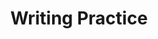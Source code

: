 ---
title: Writing Practice

source:
- title: Common Core Basics
  subject: Social Studies
  chapter: 5
  toc_type: Lesson Review
  toc_number: 5.7
  pages: 218 - 223

questions:
  - number: 1
    text: >
      Write a paragraph in which you define division of labor and specialization. Describe a real-world example where both are present.
    choice:
      - option: blank
    answer:
      - text: 
        
layout: cc_review
---